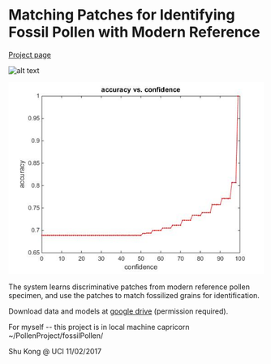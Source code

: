 # Matching Patches for Identifying Fossil Pollen with Modern Reference

[Project page](http://www.ics.uci.edu/~fowlkes/bioshape/index.html)

![alt text](http://www.ics.uci.edu/~skong2/img/patchMatch.jpg "matching")

![alt text](https://github.com/aimerykong/Identify-Fossil-Pollen-with-Modern-Reference/blob/master/accuracy_vs_confidence.jpg)


The system learns discriminative patches from modern reference pollen specimen, and use the patches to match fossilized grains for identification.


Download data and models at [google drive](https://drive.google.com/drive/folders/1NBNUAlZ5t4KdXuyRpr2YNilrJcETg8FV?usp=sharing) (permission required).


For myself -- this project is in local machine capricorn ~/PollenProject/fossilPollen/

Shu Kong @ UCI
11/02/2017



